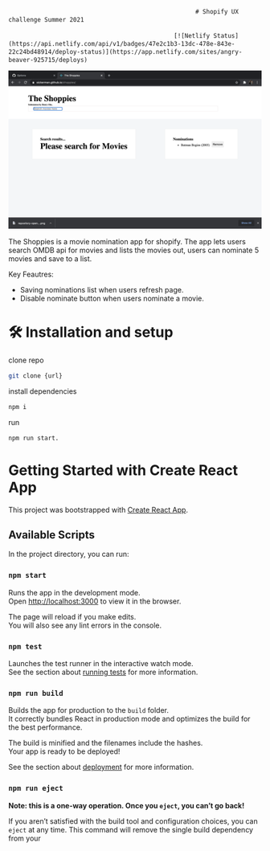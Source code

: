                                                         # Shopify UX challenge Summer 2021

                                                  [![Netlify Status](https://api.netlify.com/api/v1/badges/47e2c1b3-13dc-478e-843e-22c24bd48914/deploy-status)](https://app.netlify.com/sites/angry-beaver-925715/deploys)

![demo](src/images/demo.png)

The Shoppies is a movie nomination app for shopify. The app lets users search OMDB api for movies and lists the movies out, users can nominate 5 movies and save to a list.

Key Feautres:

- Saving nominations list when users refresh page.
- Disable nominate button when users nominate a movie.

# 🛠 Installation and setup

clone repo

```bash
git clone {url}

```

install dependencies

```bash
npm i
```

run

```bash
npm run start.
```

# Getting Started with Create React App

This project was bootstrapped with [Create React App](https://github.com/facebook/create-react-app).

## Available Scripts

In the project directory, you can run:

### `npm start`

Runs the app in the development mode.\
Open [http://localhost:3000](http://localhost:3000/) to view it in the browser.

The page will reload if you make edits.\
You will also see any lint errors in the console.

### `npm test`

Launches the test runner in the interactive watch mode.\
See the section about [running tests](https://facebook.github.io/create-react-app/docs/running-tests) for more information.

### `npm run build`

Builds the app for production to the `build` folder.\
It correctly bundles React in production mode and optimizes the build for the best performance.

The build is minified and the filenames include the hashes.\
Your app is ready to be deployed!

See the section about [deployment](https://facebook.github.io/create-react-app/docs/deployment) for more information.

### `npm run eject`

**Note: this is a one-way operation. Once you `eject`, you can’t go back!**

If you aren’t satisfied with the build tool and configuration choices, you can `eject` at any time. This command will remove the single build dependency from your
